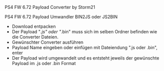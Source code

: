 PS4 FW 6.72 Payload Converter by Storm21

PS4 FW 6.72 Payload Umwandler BIN2JS oder JS2BIN

- Download entpacken
- Der Payload "*.js" oder "*.bin" muss sich im selben Ordner befinden wie die Converter Dateien.
- Gewünschter Converter ausführen
- Payload Name eingeben oder einfügen mit Dateiendung ".js oder .bin", enter
- Der Payload wird umgewandelt und es entsteht jeweils der gewünschte Payload im .js oder .bin Format

